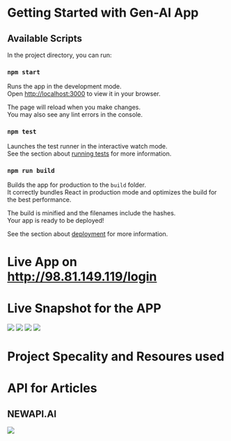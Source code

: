 # Getting Started with Gen-AI App

## Available Scripts

In the project directory, you can run:

### `npm start`

Runs the app in the development mode.\
Open [http://localhost:3000](http://localhost:3000) to view it in your browser.

The page will reload when you make changes.\
You may also see any lint errors in the console.

### `npm test`

Launches the test runner in the interactive watch mode.\
See the section about [running tests](https://facebook.github.io/create-react-app/docs/running-tests) for more information.

### `npm run build`

Builds the app for production to the `build` folder.\
It correctly bundles React in production mode and optimizes the build for the best performance.

The build is minified and the filenames include the hashes.\
Your app is ready to be deployed!

See the section about [deployment](https://facebook.github.io/create-react-app/docs/deployment) for more information.

# Live App on http://98.81.149.119/login 

# Live Snapshot for the APP
<image src="/gen-ai/Snapshots/Live.png">
<image src="/gen-ai/Snapshots/Dashbaord.png">
<image src="/gen-ai/Snapshots/Report.png">
<image src="/gen-ai/Snapshots/Deployment.png">

# Project Specality and Resoures used 

# API for Articles 
## NEWAPI.AI 
<image src="/gen-ai/Snapshots/NEWSAPIAI.png">
